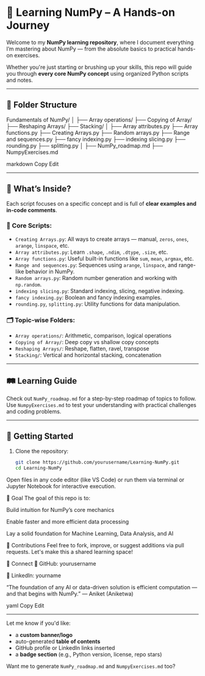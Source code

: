 # 🔢 Learning NumPy – A Hands-on Journey

Welcome to my **NumPy learning repository**, where I document everything I’m mastering about NumPy — from the absolute basics to practical hands-on exercises.

Whether you're just starting or brushing up your skills, this repo will guide you through **every core NumPy concept** using organized Python scripts and notes.

---

## 📁 Folder Structure

Fundamentals of NumPy/
│
├── Array operations/
├── Copying of Array/
├── Reshaping Arrays/
├── Stacking/
│
├── Array attributes.py
├── Array functions.py
├── Creating Arrays.py
├── Random arrays.py
├── Range and sequences.py
├── fancy indexing.py
├── indexing slicing.py
├── rounding.py
├── splitting.py
│
├── NumPy_roadmap.md
├── NumpyExercises.md

markdown
Copy
Edit

---

## 📘 What’s Inside?

Each script focuses on a specific concept and is full of **clear examples and in-code comments**.

### 🧱 Core Scripts:
- `Creating Arrays.py`: All ways to create arrays — manual, `zeros`, `ones`, `arange`, `linspace`, etc.
- `Array attributes.py`: Learn `.shape`, `.ndim`, `.dtype`, `.size`, etc.
- `Array functions.py`: Useful built-in functions like `sum`, `mean`, `argmax`, etc.
- `Range and sequences.py`: Sequences using `arange`, `linspace`, and range-like behavior in NumPy.
- `Random arrays.py`: Random number generation and working with `np.random`.
- `indexing slicing.py`: Standard indexing, slicing, negative indexing.
- `fancy indexing.py`: Boolean and fancy indexing examples.
- `rounding.py`, `splitting.py`: Utility functions for data manipulation.

### 🗂️ Topic-wise Folders:
- `Array operations/`: Arithmetic, comparison, logical operations
- `Copying of Array/`: Deep copy vs shallow copy concepts
- `Reshaping Arrays/`: Reshape, flatten, ravel, transpose
- `Stacking/`: Vertical and horizontal stacking, concatenation

---

## 🛤️ Learning Guide

Check out `NumPy_roadmap.md` for a step-by-step roadmap of topics to follow.  
Use `NumpyExercises.md` to test your understanding with practical challenges and coding problems.

---

## 🚀 Getting Started

1. Clone the repository:
   ```bash
   git clone https://github.com/yourusername/Learning-NumPy.git
   cd Learning-NumPy
Open files in any code editor (like VS Code) or run them via terminal or Jupyter Notebook for interactive execution.

🎯 Goal
The goal of this repo is to:

Build intuition for NumPy’s core mechanics

Enable faster and more efficient data processing

Lay a solid foundation for Machine Learning, Data Analysis, and AI

🙌 Contributions
Feel free to fork, improve, or suggest additions via pull requests. Let's make this a shared learning space!

🔗 Connect
📍 GitHub: yourusername

📍 LinkedIn: yourname

“The foundation of any AI or data-driven solution is efficient computation — and that begins with NumPy.”
— Aniket (Aniketwa)

yaml
Copy
Edit

---

Let me know if you'd like:
- a **custom banner/logo**
- auto-generated **table of contents**
- GitHub profile or LinkedIn links inserted
- a **badge section** (e.g., Python version, license, repo stars)

Want me to generate `NumPy_roadmap.md` and `NumpyExercises.md` too?